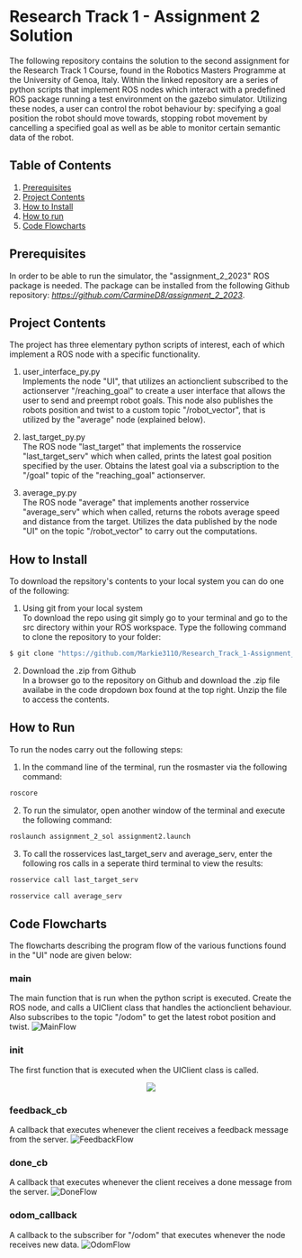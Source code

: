 Research Track 1 - Assignment 2 Solution
================================
The following repository contains the solution to the second assignment for the Research Track 1 Course, found in the Robotics Masters Programme at the University of Genoa, Italy. Within the linked repository are a series of python scripts that implement ROS nodes which interact with a predefined ROS package running a test environment on the gazebo simulator. Utilizing these nodes, a user can control the robot behaviour by: specifying a goal position the robot should move towards, stopping robot movement by cancelling a specified goal as well as be able to monitor certain semantic data of the robot.

Table of Contents
----------------------
1. [Prerequisites]()
2. [Project Contents]()
3. [How to Install]()
4. [How to run]()
5. [Code Flowcharts]()

Prerequisites
----------------------
In order to be able to run the simulator, the "assignment_2_2023" ROS package is needed. The package can be installed from the following Github repository: *https://github.com/CarmineD8/assignment_2_2023*.

Project Contents
----------------------
The project has three elementary python scripts of interest, each of which implement a ROS node with a specific functionality.

1. user_interface_py.py<br>
Implements the node "UI", that utilizes an actionclient subscribed to the actionserver "/reaching_goal" to create a user interface that allows the user to send and preempt robot goals. This node also publishes the robots position and twist to a custom topic "/robot_vector", that is utilized by the "average" node (explained below).

2. last_target_py.py<br>
The ROS node "last_target" that implements the rosservice "last_target_serv" which when called, prints the latest goal position specified by the user. Obtains the latest goal via a subscription to the "/goal" topic of the "reaching_goal" actionserver.

3. average_py.py<br>
The ROS node "average" that implements another rosservice "average_serv" which when called, returns the robots average speed and distance from the target. Utilizes the data published by the node "UI" on the topic "/robot_vector" to carry out the computations.


How to Install
----------------------
To download the repsitory's contents to your local system you can do one of the following:

1. Using git from your local system<br>
To download the repo using git simply go to your terminal and go to the src directory within your ROS workspace. Type the following command to clone the repository to your folder:
```bash
$ git clone "https://github.com/Markie3110/Research_Track_1-Assignment_2.git"
```

2. Download the .zip from Github<br>
In a browser go to the repository on Github and download the .zip file availabe in the code dropdown box found at the top right. Unzip the file to access the contents.

How to Run
----------------------
To run the nodes carry out the following steps:<br>
1. In the command line of the terminal, run the rosmaster via the following command:
```bash
roscore
```
2. To run the simulator, open another window of the terminal and execute the following command:
```bash
roslaunch assignment_2_sol assignment2.launch
```
3. To call the rosservices last_target_serv and average_serv, enter the following ros calls in a seperate third terminal to view the results:<br>
```bash
rosservice call last_target_serv
```
```bash
rosservice call average_serv
```

Code Flowcharts
----------------------
The flowcharts describing the program flow of the various functions found in the "UI" node are given below:


### main ###
The main function that is run when the python script is executed. Create the ROS node, and calls a UIClient class that handles the actionclient behaviour. Also subscribes to the topic "/odom" to get the latest robot position and twist.
![MainFlow](Main.png)



### __init__ ###
The first function that is executed when the UIClient class is called. 
<p align="center">
  <img src="Init.png">
</p>





### feedback_cb ###
A callback that executes whenever the client receives a feedback message from the server.
![FeedbackFlow](Feedback_cb.png)



### done_cb ###
A callback that executes whenever the client receives a done message from the server.
![DoneFlow](Done_cb.png)




### odom_callback ###
A callback to the subscriber for "/odom" that executes whenever the node receives new data.
![OdomFlow](Odom_callback.png)

